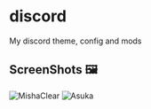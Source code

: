 # discord
My discord theme, config and mods

## ScreenShots 🖼️
![MishaClear](https://github.com/momcilovicluka/Hyprland-dots/blob/master/Screenshots/MishaClear.png?raw=true)
![Asuka](https://github.com/momcilovicluka/Hyprland-dots/blob/master/Screenshots/Asuka.png?raw=true)